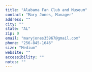 ```yaml
---
title: "Alabama Fan Club and Museum"
contact: "Mary Jones, Manager"
address: ""
city: ""
state: "AL"
zip: 0
email: "maryjones35967@gmail.com"
phone: "256-845-1646"
size: "Medium"
website: ""
accessibility: ""
notes: ""
--- 
```


